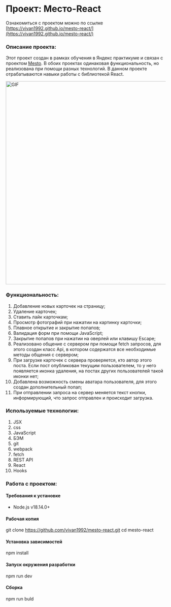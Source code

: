 # Проект: Место-React
Ознакомиться с проектом можно по ссылке [https://vivan1992.github.io/mesto-react/](https://vivan1992.github.io/mesto-react/)

### Описание проекта:
Этот проект создан в рамках обучения в Яндекс практикуме и связан с проектом [Mesto](https://github.com/vivan1992/mesto). В обоих проектах одинаковая функциональность, но реализована при помощи разных технологий. В данном проекте отрабатываются навыки работы с библиотекой React.

<img alt="GIF" src="https://github.com/vivan1992/mesto-react/blob/35e368a75cbdb4a8feef45d4e393b310c7322648/mesto.gif?raw=true" width="640"/>

### Функциональность:
1. Добавление новых карточек на страницу;
2. Удаление карточек;
3. Ставить лайк карточкам;
4. Просмотр фотографий при нажатии на картинку карточки;
5. Плавное открытие и закрытие попапов;
6. Валидация форм при помощи JavaScript;
7. Закрытие попапов при нажатии на оверлей или клавишу Escape;
8. Реализовано общение с сервером при помощи fetch запросов, для этого создан класс Api, в котором содержатся все необходимые методы общения с сервером;
9. При загрузке карточек с сервера проверяется, кто автор этого поста. Если пост опубликован текущим пользователем, то у него появляется иконка удаления, на постах других пользователей такой иконки нет;
10. Добавлена возможность смены аватара пользователя, для этого создан дополнительный попап;
11. При отправлении запроса на сервер меняется текст кнопки, информирующий, что запрос отправлен и происходит загрузка.


### Используемые технологии:
1. JSX
2. css
3. JavaScript
4. БЭМ
5. git
6. webpack
7. fetch
8. REST API
9. React
10. Hooks

### Работа с проектом:

#### Требования к установке

* Node.js v18.14.0+

#### Рабочая копия
  git clone https://github.com/vivan1992/mesto-react.git
  cd mesto-react
  
#### Установка зависимостей

  npm install
  
#### Запуск окружения разработки

  npm run dev
  
#### Сборка

  npm run buld
